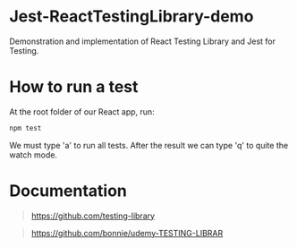 # Jest-ReactTestingLibrary-demo
Demonstration and implementation of React Testing Library and Jest for Testing.

# How to run a test

At the root folder of our React app, run:

```sh
npm test
```

We must type 'a' to run all tests. After the result we can type 'q' to quite the watch mode.

# Documentation

> https://github.com/testing-library

> https://github.com/bonnie/udemy-TESTING-LIBRAR

